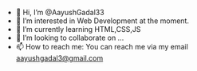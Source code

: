 - 👋 Hi, I’m @AayushGadal33
- 👀 I’m interested in Web Development at the moment.
- 🌱 I’m currently learning HTML,CSS,JS
- 💞️ I’m looking to collaborate on ...
- 📫 How to reach me: You can reach me via my email aayushgadal3@gmail.com

<!---
AayushGadal33/AayushGadal33 is a ✨ special ✨ repository because its `README.md` (this file) appears on your GitHub profile.
You can click the Preview link to take a look at your changes.
--->
